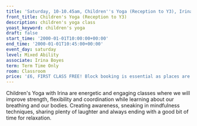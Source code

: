 ```yaml
---
title: 'Saturday, 10-10.45am, Children''s Yoga (Reception to Y3), Irina'
front_title: Children's Yoga (Reception to Y3)
description: children's yoga class
yoast_keyword: children's yoga
draft: false
start_time: '2000-01-01T10:00:00+00:00'
end_time: '2000-01-01T10:45:00+00:00'
event_day: saturday
level: Mixed Ability
associate: Irina Boyes
term: Term Time Only
room: Classroom
price: '£6, FIRST CLASS FREE! Block booking is essential as places are limited. '
---
```

Children's Yoga with Irina are energetic and engaging classes where we will improve strength, flexibility and coordination while learning about our breathing and our bodies. Creating awareness, sneaking in mindfulness techniques, sharing plenty of laughter and always ending with a good bit of time for relaxation.

